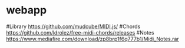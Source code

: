 # webapp
#Library https://github.com/mudcube/MIDI.js/ 
#Chords https://github.com/ldrolez/free-midi-chords/releases 
#Notes https://www.mediafire.com/download/zp8brp1f6q777b1/Midi_Notes.rar 